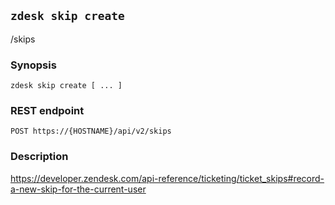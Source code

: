 ## `zdesk skip create`

/skips

### Synopsis

    zdesk skip create [ ... ]

### REST endpoint

    POST https://{HOSTNAME}/api/v2/skips

### Description

https://developer.zendesk.com/api-reference/ticketing/ticket_skips#record-a-new-skip-for-the-current-user

